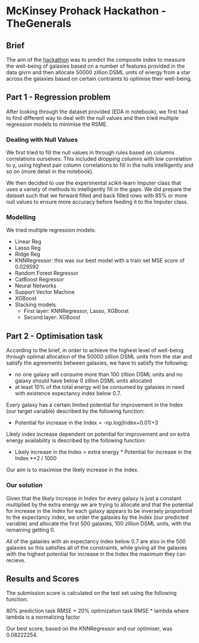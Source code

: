 # McKinsey Prohack Hackathon - TheGenerals

## Brief
The aim of the [hackathon](https://prohack.org/) was to predict the composite index to measure the well-being of galaxies based on a number of features provided in the data givrn and then allocate 50000 zillion DSML units of energy from a star across the galaxies based on certain contraints to optimise their well-being. 

## Part 1 - Regression problem

After looking through the dataset provided (EDA in notebook), we first had to find different way to deal with the null values and then tried multiple regression models to minimise the RSME. 

### Dealing with Null Values 

We first tried to fill the null values in through rules based on columns correlations ourselves. This included dropping columns with low correlation to y, using highest pair column correlations to fill in the nulls intelligently and so on (more detail in the notebook). 

We then decided to use the experimental scikit-learn Imputer class that uses a variety of methods to intelligently fill in the gaps. We did prepare the dataset such that we forward filled and back filled rows with 85% or more null values to ensure more accuracy before feeding it to the Imputer class. 

### Modelling 

We tried multiple regression models:

- Linear Reg 
- Lasso Reg 
- Ridge Reg 
- KNNRegressor: this was our best model with a train set MSE score of 0.029592
- Random Forest Regressor 
- CatBoost Regressor 
- Neural Networks 
- Support Vector Machine 
- XGBoost
- Stacking models
    - First layer: KNNRegressor, Lasso, XGBoost 
    - Second layer: XGBoost


## Part 2 - Optimisation task

According to the brief, in order to achieve the highest level of well-being through optimal allocation of the 50000 zillion DSML units from the star and satisfy the agreements between galaxies, we have to satisfy the following: 

- no one galaxy will consume more than 100 zillion DSML units and no galaxy should have below 0 zillion DSML units allocated
- at least 10% of the total energy will be consumed by galaxies in need with existence expectancy index below 0.7.

Every galaxy has a certain limited potential for improvement in the Index (our target variable) described by the following function:

- Potential for increase in the Index = -np.log(Index+0.01)+3

Likely index increase dependent on potential for improvement and on extra energy availability is described by the following function:

- Likely increase in the Index = extra energy * Potential for increase in the Index **2 / 1000

Our aim is to maximise the likely increase in the index. 

### Our solution

Given that the likely increase in Index for every galaxy is just a constant multiplied by the extra energy we are trying to allocate and that the potential for increase in the Index for each galaxy appears to be inversely proportionl to the expectancy index, we order the galaxies by the Index (our predicted variable) and allocate the first 500 galaxies, 100 zillion DSML units, with the remaining getting 0. 

All of the galaxies with an expectancy index below 0.7 are also in the 500 galaxies so this satisfies all of the constraints, while giving all the galaxies with the highest potential for increase in the Index the maximum they can recieve.

## Results and Scores 

The submission score is calculated on the test set using the following function:

80% prediction task RMSE + 20% optimization task RMSE * lambda where lambda is a normalizing factor

Our best score, based on the KNNRegressor and our optimiser, was 0.08222254.

